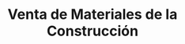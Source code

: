 ---
title: "Venta de Materiales de la Construcción"
url: /lazarillo/venta-de-materiales-de-la-construccion/
shop: hardware
---